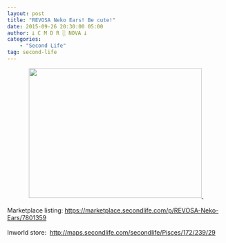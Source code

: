 ```yaml
---
layout: post
title: "REVOSA Neko Ears! Be cute!"
date: 2015-09-26 20:30:00 05:00
author: 𐕣 C M D R ░ NOVA 𐕣
categories:
    - "Second Life"
tag: second-life
---
```


<div style="clear: both; text-align: center;">
<a href="http://4.bp.blogspot.com/-1S4Ad_hOBgk/VgcAIJZNEGI/AAAAAAAAAOc/OswHk-qOXJU/s1600/RNEAD.png" style="margin-left: 1em; margin-right: 1em;"><img border="0" height="300" src="http://4.bp.blogspot.com/-1S4Ad_hOBgk/VgcAIJZNEGI/AAAAAAAAAOc/OswHk-qOXJU/s400/RNEAD.png" width="400" />&nbsp;</a></div>
<div style="clear: both; text-align: center;">
<br /></div>
<div style="clear: both; text-align: left;">
Marketplace listing: <a href="https://marketplace.secondlife.com/p/REVOSA-Neko-Ears/7801359" target="_blank" rel="noopener">https://marketplace.secondlife.com/p/REVOSA-Neko-Ears/7801359</a></div>
<div style="clear: both; text-align: left;">
<br /></div>
<div style="clear: both; text-align: left;">
Inworld store:&nbsp; <a href="http://maps.secondlife.com/secondlife/Pisces/172/239/29" target="_blank" rel="noopener">http://maps.secondlife.com/secondlife/Pisces/172/239/29</a></div>
<br />